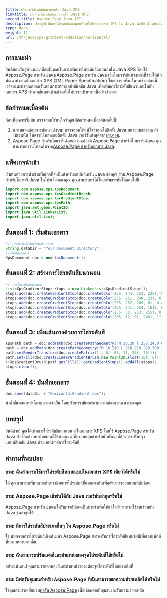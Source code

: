 ```yaml
---
title: เพิ่มการไล่ระดับสีแนวนอนใน Java XPS
linktitle: เพิ่มการไล่ระดับสีแนวนอนใน Java XPS
second_title: Aspose.Page Java API
description: เรียนรู้วิธีเพิ่มการไล่ระดับสีแนวนอนที่น่าทึ่งให้กับเอกสาร XPS ใน Java โดยใช้ Aspose.Page ปฏิบัติตามคำแนะนำทีละขั้นตอนของเราเพื่อการบูรณาการที่ราบรื่น
type: docs
weight: 11
url: /th/java/xps-gradient-addition/horizontal/
---
```

## การแนะนำ
ยินดีต้อนรับสู่คำแนะนำทีละขั้นตอนในการเพิ่มการไล่ระดับสีแนวนอนใน Java XPS โดยใช้ Aspose.Page สำหรับ Java Aspose.Page สำหรับ Java เป็นไลบรารีอันทรงพลังที่ช่วยให้นักพัฒนาทำงานกับเอกสาร XPS (XML Paper Specification) ได้อย่างราบรื่น
ในบทช่วยสอนนี้ เราจะแนะนำคุณตลอดขั้นตอนการสร้างแอปพลิเคชัน Java เพื่อเพิ่มการไล่ระดับสีแนวนอนให้กับเอกสาร XPS ทำตามขั้นตอนด้านล่างเพื่อให้บรรลุเป้าหมายนี้อย่างง่ายดาย
## ข้อกำหนดเบื้องต้น
ก่อนที่คุณจะเริ่มต้น ตรวจสอบให้แน่ใจว่าคุณมีข้อกำหนดเบื้องต้นต่อไปนี้:
1. สภาพแวดล้อมการพัฒนา Java: ตรวจสอบให้แน่ใจว่าคุณได้ติดตั้ง Java บนระบบของคุณ ถ้าไม่เช่นนั้น ให้ดาวน์โหลดและติดตั้ง Java เวอร์ชันล่าสุดจาก[ชวา.คอม](https://www.java.com).
2.  Aspose.Page สำหรับไลบรารี Java: คุณต้องมี Aspose.Page สำหรับไลบรารี Java คุณสามารถดาวน์โหลดได้จาก[Aspose.Page สำหรับเอกสาร Java](https://reference.aspose.com/page/java/).
## แพ็คเกจนำเข้า
เริ่มต้นด้วยการนำเข้าแพ็คเกจที่จำเป็นสำหรับแอปพลิเคชัน Java ของคุณ รวม Aspose.Page สำหรับไลบรารี Java ในโปรเจ็กต์ของคุณ คุณสามารถทำได้โดยเพิ่มบรรทัดโค้ดต่อไปนี้:
```java
import com.aspose.xps.XpsDocument;
import com.aspose.xps.XpsGradientBrush;
import com.aspose.xps.XpsGradientStop;
import com.aspose.xps.XpsPath;
import java.awt.geom.Point2D;
import java.util.LinkedList;
import java.util.List;
```
## ขั้นตอนที่ 1: เริ่มต้นเอกสาร
```java
// เส้นทางไปยังไดเร็กทอรีเอกสาร
String dataDir = "Your Document Directory";
//เริ่มต้นเอกสาร
XpsDocument doc = new XpsDocument();
```
## ขั้นตอนที่ 2: สร้างการไล่ระดับสีแนวนอน
```java
// การไล่ระดับสีแนวนอน
List<XpsGradientStop> stops = new LinkedList<XpsGradientStop>();
stops.add(doc.createGradientStop(doc.createColor(255, 244, 253, 225), 0.0673828f));
stops.add(doc.createGradientStop(doc.createColor(255, 251, 240, 23), 0.314453f));
stops.add(doc.createGradientStop(doc.createColor(255, 252, 209, 0), 0.482422f));
stops.add(doc.createGradientStop(doc.createColor(255, 241, 254, 161), 0.634766f));
stops.add(doc.createGradientStop(doc.createColor(255, 53, 253, 255), 0.915039f));
stops.add(doc.createGradientStop(doc.createColor(255, 12, 91, 248), 1f));
```
## ขั้นตอนที่ 3: เพิ่มเส้นทางด้วยการไล่ระดับสี
```java
XpsPath path = doc.addPath(doc.createPathGeometry("M 30,20 l 258.24,0 0,56.64 -258.24,0 Z"));
path = doc.addPath(doc.createPathGeometry("M 10,210 L 228,210 228,300 10,300"));
path.setRenderTransform(doc.createMatrix(1f, 0f, 0f, 1f, 20f, 70f));
path.setFill(doc.createLinearGradientBrush(new Point2D.Float(10f, 0f), new Point2D.Float(228f, 0f)));
((XpsGradientBrush)path.getFill()).getGradientStops().addAll(stops);
stops.clear();
```
## ขั้นตอนที่ 4: บันทึกเอกสาร
```java
doc.save(dataDir + "HorizontalGradient.xps");
```
ทำซ้ำขั้นตอนเหล่านี้ตามความจำเป็น โดยปรับพารามิเตอร์ตามความต้องการเฉพาะของคุณ
## บทสรุป
ยินดีด้วย! คุณได้เพิ่มการไล่ระดับสีแนวนอนลงในเอกสาร XPS โดยใช้ Aspose.Page สำหรับ Java สำเร็จแล้ว บทช่วยสอนนี้ให้คำแนะนำที่ครอบคลุมสำหรับนักพัฒนาที่ต้องการปรับปรุงแอปพลิเคชัน Java ด้วยเอฟเฟกต์การไล่ระดับสี
## คำถามที่พบบ่อย
### ถาม: ฉันสามารถใช้การไล่ระดับสีหลายแบบในเอกสาร XPS เดียวได้หรือไม่
ได้ คุณสามารถเพิ่มหลายเส้นทางด้วยการไล่ระดับสีที่แตกต่างกันเพื่อสร้างการออกแบบที่ซับซ้อน
### ถาม: Aspose.Page เข้ากันได้กับ Java เวอร์ชันล่าสุดหรือไม่
Aspose.Page สำหรับ Java ได้รับการอัปเดตเป็นประจำเพื่อให้แน่ใจว่าสามารถใช้งานร่วมกับ Java รุ่นล่าสุดได้
### ถาม: มีการไล่ระดับสีประเภทอื่นๆ ใน Aspose.Page หรือไม่
ใช่ นอกจากการไล่ระดับสีเชิงเส้นแล้ว Aspose.Page ยังรองรับการไล่ระดับสีแบบรัศมีเพื่อเอฟเฟกต์ที่หลากหลายมากขึ้น
### ถาม: ฉันสามารถปรับแต่งสีและตำแหน่งของจุดไล่ระดับสีได้หรือไม่
อย่างแน่นอน! คุณสามารถควบคุมสีและตำแหน่งของแต่ละจุดไล่ระดับสีได้อย่างเต็มที่
### ถาม: มีฟอรัมชุมชนสำหรับ Aspose.Page ที่ฉันสามารถขอความช่วยเหลือได้หรือไม่
 ใช่คุณสามารถเยี่ยมชม[ฟอรั่ม Aspose.Page](https://forum.aspose.com/c/page/39) เพื่อเชื่อมต่อกับชุมชนและรับความช่วยเหลือ